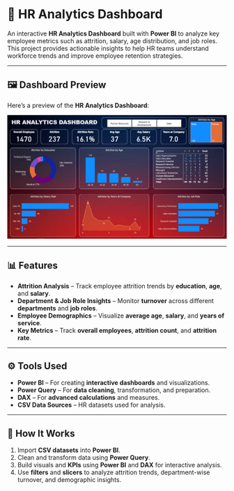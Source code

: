 # 👥 **HR Analytics Dashboard**

An interactive **HR Analytics Dashboard** built with **Power BI** to analyze key employee metrics such as attrition, salary, age distribution, and job roles. This project provides actionable insights to help HR teams understand workforce trends and improve employee retention strategies.

---

## 🖼️ **Dashboard Preview**

Here’s a preview of the **HR Analytics Dashboard**:

![HR Analytics Dashboard](https://raw.githubusercontent.com/dark-darshan/HR_Analytics_Power_BI/main/HR_Analytics_Dashboard.png)

---

## 📊 **Features**

* **Attrition Analysis** – Track employee attrition trends by **education**, **age**, and **salary**.  
* **Department & Job Role Insights** – Monitor **turnover** across different **departments** and **job roles**.  
* **Employee Demographics** – Visualize **average age**, **salary**, and **years of service**.  
* **Key Metrics** – Track **overall employees**, **attrition count**, and **attrition rate**.

---

## ⚙️ **Tools Used**

* **Power BI** – For creating **interactive dashboards** and visualizations.  
* **Power Query** – For **data cleaning**, transformation, and preparation.  
* **DAX** – For **advanced calculations** and measures.  
* **CSV Data Sources** – HR datasets used for analysis.

---

## 🧩 **How It Works**

1. Import **CSV datasets** into **Power BI**.  
2. Clean and transform data using **Power Query**.   
3. Build visuals and **KPIs** using **Power BI** and **DAX** for interactive analysis.  
4. Use **filters** and **slicers** to analyze attrition trends, department-wise turnover, and demographic insights.
